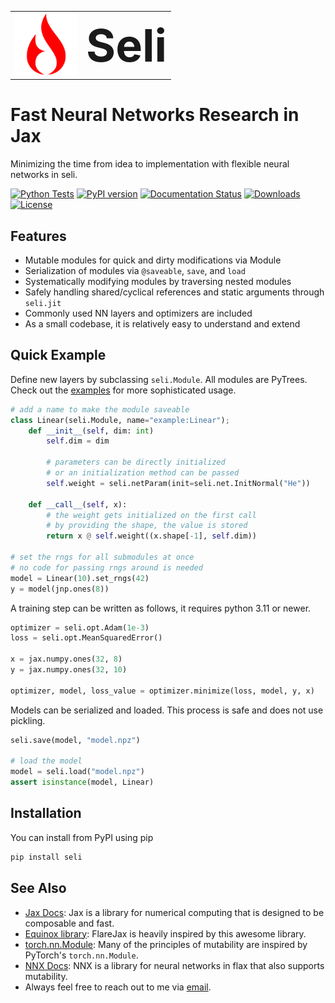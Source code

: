 <div align="center">
  <table border="0">
    <tr>
      <td><img src="assets/logo_red_1to1.png" alt="Seli Logo" width="100"/></td>
      <td><span style="font-size: 72px; font-weight: bold; margin: 0; text-decoration: none; display: inline-block; vertical-align: middle;">Seli</span></td>
    </tr>
  </table>
</div>

# Fast Neural Networks Research in Jax

Minimizing the time from idea to implementation with flexible neural networks in seli.

[![Python Tests](https://github.com/pwolle/seli/actions/workflows/pytest.yml/badge.svg)](https://github.com/pwolle/seli/actions/workflows/pytest.yml)
[![PyPI version](https://img.shields.io/pypi/v/seli.svg)](https://pypi.org/project/seli/)
[![Documentation Status](https://readthedocs.org/projects/seli/badge/?version=latest)](https://seli.readthedocs.io/en/latest/?badge=latest)
[![Downloads](https://pepy.tech/badge/seli/month)](https://pepy.tech/project/seli)
[![License](https://img.shields.io/badge/License-MIT-yellow.svg)](https://opensource.org/licenses/MIT)


## Features
- Mutable modules for quick and dirty modifications via Module
- Serialization of modules via `@saveable`, `save`, and `load`
- Systematically modifying modules by traversing nested modules
- Safely handling shared/cyclical references and static arguments through `seli.jit`
- Commonly used NN layers and optimizers are included
- As a small codebase, it is relatively easy to understand and extend


## Quick Example

Define new layers by subclassing `seli.Module`. All modules are PyTrees.
Check out the [examples](examples) for more sophisticated usage.

``` python
# add a name to make the module saveable
class Linear(seli.Module, name="example:Linear");
    def __init__(self, dim: int)
        self.dim = dim

        # parameters can be directly initialized
        # or an initialization method can be passed
        self.weight = seli.netParam(init=seli.net.InitNormal("He"))

    def __call__(self, x):
        # the weight gets initialized on the first call
        # by providing the shape, the value is stored
        return x @ self.weight((x.shape[-1], self.dim))

# set the rngs for all submodules at once
# no code for passing rngs around is needed
model = Linear(10).set_rngs(42)
y = model(jnp.ones(8))
```

A training step can be written as follows, it requires python 3.11 or newer.

``` python
optimizer = seli.opt.Adam(1e-3)
loss = seli.opt.MeanSquaredError()

x = jax.numpy.ones(32, 8)
y = jax.numpy.ones(32, 10)

optimizer, model, loss_value = optimizer.minimize(loss, model, y, x)
```

Models can be serialized and loaded. This process is safe and does not use pickling.

``` python
seli.save(model, "model.npz")

# load the model
model = seli.load("model.npz")
assert isinstance(model, Linear)
```

## Installation

You can install from PyPI using pip

```bash
pip install seli
```

## See Also
- [Jax Docs](https://jax.readthedocs.io/en/latest/): Jax is a library for numerical computing that is designed to be composable and fast.
- [Equinox library](https://github.com/patrick-kidger/equinox): FlareJax is heavily inspired by this awesome library.
- [torch.nn.Module](https://pytorch.org/docs/stable/generated/torch.nn.Module.html): Many of the principles of mutability are inspired by PyTorch's `torch.nn.Module`.
- [NNX Docs](https://flax.readthedocs.io/en/v0.8.3/experimental/nnx/index.html/): NNX is a library for neural networks in flax that also supports mutability.
- Always feel free to reach out to me via [email](mailto:paul.wollenhaupt@gmail.com).
